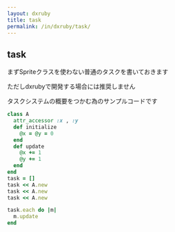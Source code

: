 ```yaml
---
layout: dxruby
title: task
permalink: /in/dxruby/task/
---
```

## task

まずSpriteクラスを使わない普通のタスクを書いておきます

ただしdxrubyで開発する場合には推奨しません

タスクシステムの概要をつかむ為のサンプルコードです

```ruby
class A
  attr_accessor :x , :y
  def initialize
    @x = @y = 0
  end
  def update
    @x += 1
    @y += 1
  end
end
task = []
task << A.new
task << A.new
task << A.new

task.each do |m|
  m.update
end

```
